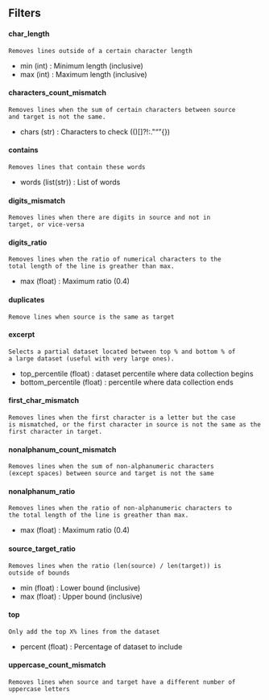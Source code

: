 ## Filters

#### char_length
<code>Removes lines outside of a certain character length
</code>
 * min (int) : Minimum length (inclusive)
 * max (int) : Maximum length (inclusive)

#### characters_count_mismatch
<code>Removes lines when the sum of certain characters between source and target is not the same.
</code>
 * chars (str) : Characters to check (()[]?!:."“”{})

#### contains
<code>Removes lines that contain these words
</code>
 * words (list(str)) : List of words

#### digits_mismatch
<code>Removes lines when there are digits in source and not in target, or vice-versa</code>

#### digits_ratio
<code>Removes lines when the ratio of numerical characters to the total length of the line
is greather than max.
</code>
 * max (float) : Maximum ratio (0.4)

#### duplicates
<code>Remove lines when source is the same as target</code>

#### excerpt
<code>Selects a partial dataset located between top % and bottom % of a large dataset (useful with very large ones).</code>
* top_percentile (float) : dataset percentile where data collection begins
* bottom_percentile (float) : percentile where data collection ends
  
#### first_char_mismatch
<code>Removes lines when the first character is a letter but the case is mismatched, or the first character in source is not the same as the first character in target.</code>

#### nonalphanum_count_mismatch
<code>Removes lines when the sum of non-alphanumeric characters (except spaces) between source and target is not the same</code>

#### nonalphanum_ratio
<code>Removes lines when the ratio of non-alphanumeric characters to the total length of the line
is greather than max.
</code>
 * max (float) : Maximum ratio (0.4)

#### source_target_ratio
<code>Removes lines when the ratio (len(source) / len(target)) is outside of bounds
</code>
 * min (float) : Lower bound (inclusive)
 * max (float) : Upper bound (inclusive)

#### top
<code>Only add the top X% lines from the dataset
</code>
 * percent (float) : Percentage of dataset to include

#### uppercase_count_mismatch
<code>Removes lines when source and target have a different number of uppercase letters</code>

